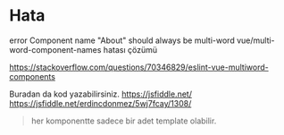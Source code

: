 # Hata
  error  Component name "About" should always be multi-word  vue/multi-word-component-names
hatası çözümü

  https://stackoverflow.com/questions/70346829/eslint-vue-multiword-components

  Buradan da kod yazabilirsiniz.
  https://jsfiddle.net/
  https://jsfiddle.net/erdincdonmez/5wj7fcay/1308/

  >her komponentte sadece bir adet template olabilir.